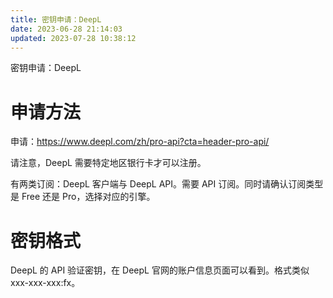 ```yaml
---
title: 密钥申请：DeepL
date: 2023-06-28 21:14:03
updated: 2023-07-28 10:38:12
---
```


密钥申请：DeepL

# 申请方法

申请：<https://www.deepl.com/zh/pro-api?cta=header-pro-api/>

请注意，DeepL 需要特定地区银行卡才可以注册。

有两类订阅：DeepL 客户端与 DeepL API。需要 API 订阅。同时请确认订阅类型是 Free 还是 Pro，选择对应的引擎。

# 密钥格式

DeepL 的 API 验证密钥，在 DeepL 官网的账户信息页面可以看到。格式类似 xxx-xxx-xxx:fx。
